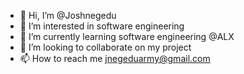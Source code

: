 - 👋 Hi, I’m @Joshnegedu
- 👀 I’m interested in software engineering
- 🌱 I’m currently learning software engineering @ALX
- 💞️ I’m looking to collaborate on my project
- 📫 How to reach me jnegeduarmy@gmail.com

<!---
Joshnegedu/Joshnegedu is a ✨ special ✨ repository because its `README.md` (this file) appears on your GitHub profile.
You can click the Preview link to take a look at your changes.
--->
